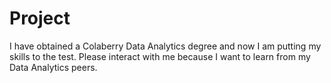 # Project
I have obtained a Colaberry Data Analytics degree and now I am putting my skills to the test. Please interact with me because I want to learn from my Data Analytics peers.
